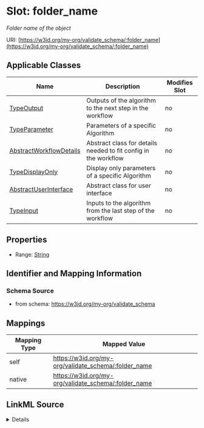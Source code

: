 

# Slot: folder_name


_Folder name of the object_





URI: [https://w3id.org/my-org/validate_schema/:folder_name](https://w3id.org/my-org/validate_schema/:folder_name)



<!-- no inheritance hierarchy -->





## Applicable Classes

| Name | Description | Modifies Slot |
| --- | --- | --- |
| [TypeOutput](TypeOutput.md) | Outputs of the algorithm to the next step in the workflow |  no  |
| [TypeParameter](TypeParameter.md) | Parameters of a specific Algorithm |  no  |
| [AbstractWorkflowDetails](AbstractWorkflowDetails.md) | Abstract class for details needed to fit config in the workflow |  no  |
| [TypeDisplayOnly](TypeDisplayOnly.md) | Display only parameters of a specific Algorithm |  no  |
| [AbstractUserInterface](AbstractUserInterface.md) | Abstract class for user interface |  no  |
| [TypeInput](TypeInput.md) | Inputs to the algorithm from the last step of the workflow |  no  |







## Properties

* Range: [String](String.md)





## Identifier and Mapping Information







### Schema Source


* from schema: https://w3id.org/my-org/validate_schema




## Mappings

| Mapping Type | Mapped Value |
| ---  | ---  |
| self | https://w3id.org/my-org/validate_schema/:folder_name |
| native | https://w3id.org/my-org/validate_schema/:folder_name |




## LinkML Source

<details>
```yaml
name: folder_name
description: Folder name of the object
from_schema: https://w3id.org/my-org/validate_schema
rank: 1000
alias: folder_name
domain_of:
- AbstractWorkflowDetails
- AbstractUserInterface
range: string
required: false

```
</details>